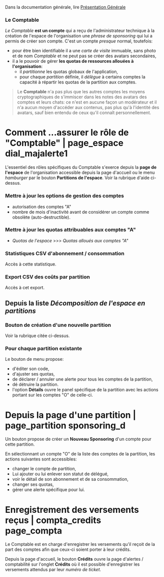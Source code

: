 Dans la documentation générale, lire <a href="$$/appli/presentation.html" target="_blank">Présentation Générale</a>

### Le Comptable
_Le Comptable_ **est un compte** qui a reçu de l'administrateur technique à la création de l'espace de l'organisation une _phrase de sponsoring_ qui lui a permis de créer son compte. C'est un compte _presque_ normal, toutefois: 
- pour être bien identifiable il a une _carte de visite_ immuable, sans photo et de nom _Comptable_ et ne peut pas se créer des avatars secondaires,
- il a le pouvoir de gérer **les quotas de ressources allouées à l'organisation**:
  - il _partitionne_ les quotas globaux de l'application,
  - pour chaque _partition_ définie, il _délègue_ à certains comptes la capacité à répartir les quotas de la partition aux comptes.

> Le **Comptable** n'a pas plus que les autres comptes les moyens cryptographiques de s'immiscer dans les notes des avatars des comptes et leurs chats: ce n'est en aucune façon un modérateur et il n'a aucun moyen d'accéder aux contenus, pas plus qu'à l'identité des avatars, sauf bien entendu de ceux qu'il connaît personnellement.

# Comment ...assurer le rôle de "Comptable" | page_espace dial_majalerte1
L'essentiel des rôles spécifiques du Comptable s'exerce depuis la **page de l'espace** de l'organisation accessible depuis la page d'accueil ou le menu _hamburger_ par le bouton **Partitions de l'espace**. Voir la rubrique d'aide ci-dessus.

### Mettre à jour les options de gestion des comptes
- autorisation des comptes "A"
- nombre de mois d'inactivité avant de considérer un compte comme obsolète (auto-destructible).

### Mettre à jour les quotas attribuables aux comptes "A"
- _Quotas de l'espace_ >>> _Quotas alloués aux comptes "A"_

### Statistiques CSV d'abonnement / consommation
Accès à cette statistique.

### Export CSV des coûts par partition
Accès à cet export.

## Depuis la liste _Décomposition de l'espace en partitions_

### Bouton de création d'une nouvelle partition
Voir la rubrique citée ci-dessus.

### Pour chaque partition existante
Le bouton de menu propose:
- d'éditer son code,
- d'ajuster ses quotas,
- de déclarer / annuler une alerte pour tous les comptes de la partition,
- dé détruire la partition.
- l'option **Détails** ouvre le panel spécifique de la partition avec les actions portant sur les comptes "O" de celle-ci.

# Depuis la page d'une partition | page_partition sponsoring_d
Un bouton propose de créer un **Nouveau Sponsoring** d'un compte pour cette partition.

En sélectionnant un compte "O" de la liste des comptes de la partition, les actions suivantes sont accessibles:
- changer le compte de partition,
- Lui ajouter ou lui enlever son statut de délégué,
- voir le détail de son abonnement et de sa consommation,
- changer ses quotas,
- gérer une alerte spécifique pour lui.

# Enregistrement des versements reçus | compta_credits page_compta
Le Comptable est en charge d'enregistrer les versements qu'il reçoit de la part des comptes afin que ceux-ci soient porter à leur crédits.

Depuis la page d'accueil, le bouton **Crédits** ouvre la page d'alertes / comptabilité sur l'onglet **Crédits** où il est possible d'enregistrer les versements attendus par leur _numéro de ticket_.
